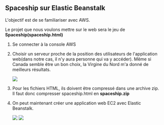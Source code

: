 ## Spaceship sur Elastic Beanstalk

L'objectif est de se familiariser avec AWS.

Le projet que nous voulons mettre sur le web sera le jeu de **Spaceship(spaceship.html)**

1. Se connecter à la console AWS
1. Choisir un serveur proche de la position des utilisateurs de l'application web(dans notre cas, il n'y aura personne qui va y accéder).
Même si Canada semble être un bon choix, la Virgine du Nord m'a donné de meilleurs résultats.

    ![](https://github.com/hydraslahir/aws/blob/main/Exercice_1%20Cr%C3%A9er%20une%20application%20web/images/creer0.png)
    
3. Pour les fichiers HTML, ils doivent être compressé dans une archive zip.
    Il faut donc compresser spaceship.html en **spaceship.zip**
    
3. On peut maintenant créer une application web EC2 avec Elastic Beanstalk.

    <img src="https://github.com/hydraslahir/aws/blob/main/Exercice_1%20Cr%C3%A9er%20une%20application%20web/images/creer1.png">
    <img src="https://github.com/hydraslahir/aws/blob/main/Exercice_1%20Cr%C3%A9er%20une%20application%20web/images/creer3.png">
    
